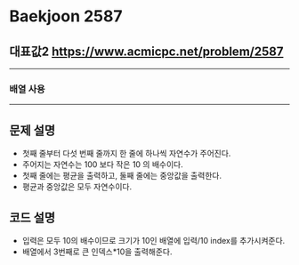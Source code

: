 Baekjoon 2587
=============
대표값2  <https://www.acmicpc.net/problem/2587>
---------------
- - -
### 배열 사용
- - -
## 문제 설명
- 첫째 줄부터 다섯 번째 줄까지 한 줄에 하나씩 자연수가 주어진다.
- 주어지는 자연수는 100 보다 작은 10 의 배수이다.
- 첫째 줄에는 평균을 출력하고, 둘째 줄에는 중앙값을 출력한다.
- 평균과 중앙값은 모두 자연수이다.
## 코드 설명
- 입력은 모두 10의 배수이므로 크기가 10인 배열에 입력/10 index를 추가시켜준다.
- 배열에서 3번째로 큰 인덱스*10을 출력해준다.
